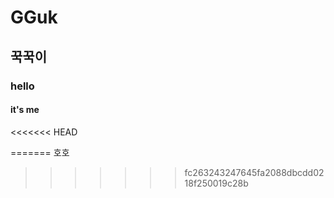 # GGuk
## 꾹꾹이
### hello
#### it's me
<<<<<<< HEAD

=======
호호
>>>>>>> fc263243247645fa2088dbcdd0218f250019c28b
